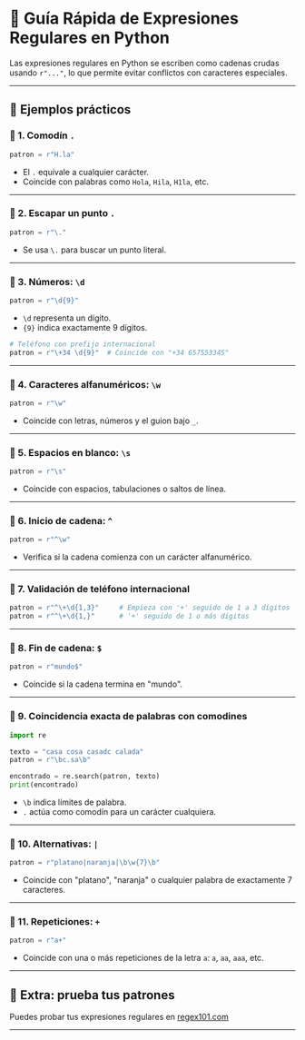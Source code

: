 # 🐍 Guía Rápida de Expresiones Regulares en Python

Las expresiones regulares en Python se escriben como cadenas crudas usando `r"..."`, lo que permite evitar conflictos con caracteres especiales.

---

## 📌 Ejemplos prácticos

### 🔹 1. Comodín `.`
```python
patron = r"H.la"
```
- El `.` equivale a cualquier carácter.
- Coincide con palabras como `Hola`, `Hila`, `H1la`, etc.

---

### 🔹 2. Escapar un punto `.`
```python
patron = r"\."
```
- Se usa `\.` para buscar un punto literal.

---

### 🔹 3. Números: `\d`
```python
patron = r"\d{9}"
```
- `\d` representa un dígito.
- `{9}` indica exactamente 9 dígitos.

```python
# Teléfono con prefijo internacional
patron = r"\+34 \d{9}"  # Coincide con "+34 657553345"
```

---

### 🔹 4. Caracteres alfanuméricos: `\w`
```python
patron = r"\w"
```
- Coincide con letras, números y el guion bajo `_`.

---

### 🔹 5. Espacios en blanco: `\s`
```python
patron = r"\s"
```
- Coincide con espacios, tabulaciones o saltos de línea.

---

### 🔹 6. Inicio de cadena: `^`
```python
patron = r"^\w"
```
- Verifica si la cadena comienza con un carácter alfanumérico.

---

### 🔹 7. Validación de teléfono internacional
```python
patron = r"^\+\d{1,3}"     # Empieza con '+' seguido de 1 a 3 dígitos
patron = r"^\+\d{1,}"      # '+' seguido de 1 o más dígitos
```

---

### 🔹 8. Fin de cadena: `$`
```python
patron = r"mundo$"
```
- Coincide si la cadena termina en "mundo".

---

### 🔹 9. Coincidencia exacta de palabras con comodines
```python
import re

texto = "casa cosa casadc calada"
patron = r"\bc.sa\b"

encontrado = re.search(patron, texto)
print(encontrado)
```
- `\b` indica límites de palabra.
- `.` actúa como comodín para un carácter cualquiera.

---

### 🔹 10. Alternativas: `|`
```python
patron = r"platano|naranja|\b\w{7}\b"
```
- Coincide con "platano", "naranja" o cualquier palabra de exactamente 7 caracteres.

---

### 🔹 11. Repeticiones: `+`
```python
patron = r"a+"
```
- Coincide con una o más repeticiones de la letra `a`: `a`, `aa`, `aaa`, etc.

---

## 🧪 Extra: prueba tus patrones

Puedes probar tus expresiones regulares en [regex101.com](https://regex101.com)

---


